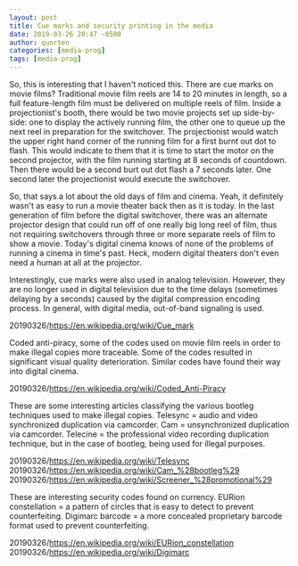 ```yaml
---
layout: post
title: Cue marks and security printing in the media
date: 2019-03-26 20:47 -0500
author: quorten
categories: [media-prog]
tags: [media-prog]
---
```


So, this is interesting that I haven't noticed this.  There are cue
marks on movie films?  Traditional movie film reels are 14 to 20
minutes in length, so a full feature-length film must be delivered on
multiple reels of film.  Inside a projectionist's booth, there would
be two movie projects set up side-by-side: one to display the actively
running film, the other one to queue up the next reel in preparation
for the switchover.  The projectionist would watch the upper right
hand corner of the running film for a first burnt out dot to flash.
This would indicate to them that it is time to start the motor on the
second projector, with the film running starting at 8 seconds of
countdown.  Then there would be a second burt out dot flash a 7
seconds later.  One second later the projectionist would execute the
switchover.

So, that says a lot about the old days of film and cinema.  Yeah, it
definitely wasn't as easy to run a movie theater back then as it is
today.  In the last generation of film before the digital switchover,
there was an alternate projector design that could run off of one
really big long reel of film, thus not requiring switchovers through
three or more separate reels of film to show a movie.  Today's digital
cinema knows of none of the problems of running a cinema in time's
past.  Heck, modern digital theaters don't even need a human at all at
the projector.

<!-- more -->

Interestingly, cue marks were also used in analog television.
However, they are no longer used in digital television due to the time
delays (sometimes delaying by a seconds) caused by the digital
compression encoding process.  In general, with digital media,
out-of-band signaling is used.

20190326/https://en.wikipedia.org/wiki/Cue_mark

Coded anti-piracy, some of the codes used on movie film reels in order
to make illegal copies more traceable.  Some of the codes resulted in
significant visual quality deterioration.  Similar codes have found
their way into digital cinema.

20190326/https://en.wikipedia.org/wiki/Coded_Anti-Piracy

These are some interesting articles classifying the various bootleg
techniques used to make illegal copies.  Telesync = audio and video
synchronized duplication via camcorder.  Cam = unsynchronized
duplication via camcorder.  Telecine = the professional video
recording duplication technique, but in the case of bootleg, being
used for illegal purposes.

20190326/https://en.wikipedia.org/wiki/Telesync  
20190326/https://en.wikipedia.org/wiki/Cam_%28bootleg%29  
20190326/https://en.wikipedia.org/wiki/Screener_%28promotional%29

These are interesting security codes found on currency.  EURion
constellation = a pattern of circles that is easy to detect to prevent
counterfeiting.  Digimarc barcode = a more concealed proprietary
barcode format used to prevent counterfeiting.

20190326/https://en.wikipedia.org/wiki/EURion_constellation  
20190326/https://en.wikipedia.org/wiki/Digimarc
